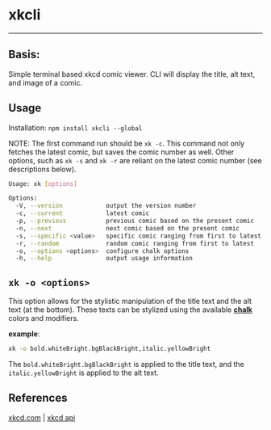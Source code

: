 # xkcli

---

## Basis:

Simple terminal based xkcd comic viewer. CLI will display the title, alt text,
and image of a comic.

## Usage

Installation: `npm install xkcli --global`

NOTE: The first command run should be `xk -c`. This command not only
fetches the latest comic, but saves the comic number as well. Other options, such as `xk -s` and `xk -r` are reliant on the latest comic number (see descriptions below).

```bash
Usage: xk [options]

Options:
  -V, --version            output the version number
  -c, --current            latest comic
  -p, --previous           previous comic based on the present comic
  -n, --next               next comic based on the present comic
  -s, --specific <value>   specific comic ranging from first to latest
  -r, --random             random comic ranging from first to latest
  -o, --options <options>  configure chalk options
  -h, --help               output usage information
```

## `xk -o <options>`

This option allows for the stylistic manipulation of the title text and the alt text (at
the bottom). These texts can be stylized using the available [**chalk**](https://github.com/chalk/chalk) colors and modifiers.

**example**:

```bash
xk -o bold.whiteBright.bgBlackBright,italic.yellowBright
```

The `bold.whiteBright.bgBlackBright` is applied to the title text, and the
`italic.yellowBright` is applied to the alt text.

## References

[xkcd.com](https://xkcd.com/) | [xkcd api](https://xkcd.com/json.html)
